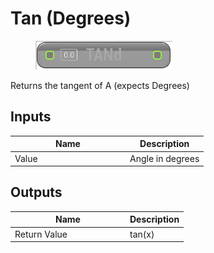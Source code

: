 # Tan (Degrees)

<div align="left" data-full-width="false">

<figure><img src="tan_-degrees.png" alt=""><figcaption></figcaption></figure>

</div>

Returns the tangent of A (expects Degrees)

## Inputs

<table>
<thead><tr><th width="170">Name</th><th>Description</th></tr></thead>
<tbody>
<tr><td>Value</td><td>Angle in degrees</td></tr>
</tbody>
</table>

## Outputs

<table>
<thead><tr><th width="170">Name</th><th>Description</th></tr></thead>
<tbody>
<tr><td>Return Value</td><td>tan(x)</td></tr>
</tbody>
</table>